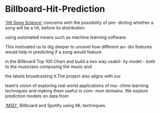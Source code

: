 # Billboard-Hit-Prediction
['Hit Song Science'](https://en.wikipedia.org/wiki/Hit_Song_Science) concerns with the possibility of pre-
dicting whether a song will be a hit, before its distribution

using automated means such as machine learning software.

This motivated us to dig deeper to unravel how different au-
dio features would help in predicting if a song would feature

in the Billboard Top 100 Chart and build a two way usabil-
ity model - both to the musicians composing the music and

the labels broadcasting it.The project also aligns with our

team’s vision of exploring real world applications of ma-
chine learning techniques and making them useful in com-
mon domains. We explore prediction models on data from

['MSD'](http://millionsongdataset.com/), Billboard and Spotify using ML techniques.
